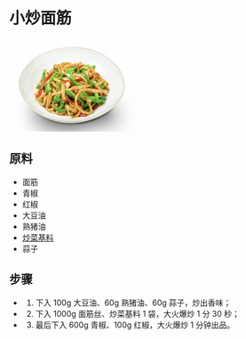 # 小炒面筋

![小炒面筋](/images/小炒面筋.png)

## 原料

- 面筋
- 青椒
- 红椒
- 大豆油
- 熟猪油
- [炒菜基料](/配料/炒菜基料.md)
- 蒜子

## 步骤

- 1. 下入 100g 大豆油、60g 熟猪油、60g 蒜子，炒出香味；
- 2. 下入 1000g 面筋丝、炒菜基料 1 袋，大火爆炒 1 分 30 秒；
- 3. 最后下入 600g 青椒、100g 红椒，大火爆炒 1 分钟出品。
